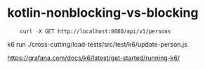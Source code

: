 # kotlin-nonblocking-vs-blocking

```
    curl -X GET http://localhost:8080/api/v1/persons
```

k6 run ./cross-cutting/load-tests/src/test/k6/update-person.js

https://grafana.com/docs/k6/latest/get-started/running-k6/